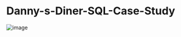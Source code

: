 # Danny-s-Diner-SQL-Case-Study

![image](https://github.com/jyotiprasadkurmi/Danny-s-Diner-SQL-Case-Study/assets/154520350/ef922bac-2c45-4475-a2f2-09ce996408ab)
